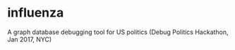 # influenza
A graph database debugging tool for US politics (Debug Politics Hackathon, Jan 2017, NYC)
